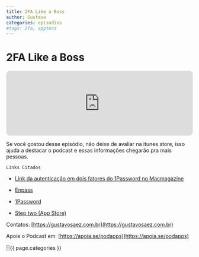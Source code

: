 ```yaml
---
title: 2FA Like a Boss
author: Gustavo 
categories: episodios
#tags: 2fa, appteca
---
```


# 2FA Like a Boss

<iframe allow="autoplay *; encrypted-media *; fullscreen *; clipboard-write" frameborder="0" height="175" style="width:100%;max-width:660px;overflow:hidden;border-radius:10px;" sandbox="allow-forms allow-popups allow-same-origin allow-scripts allow-storage-access-by-user-activation allow-top-navigation-by-user-activation" src="https://embed.podcasts.apple.com/us/podcast/podapps/id1434188907?i=1000419054555&theme=auto"></iframe>

Se você gostou desse episódio, não deixe de avaliar na itunes store, isso ajuda a destacar o podcast e essas informações chegarão pra mais pessoas.

```Links Citados```

- [Link da autenticação em dois fatores do 1Password no Macmagazine](https://macmagazine.com.br/2018/05/23/video-usando-autenticacao-de-dois-fatores-com-o-app-1password/)

- [Enpass](https://enpass.io)

- [1Password](http://1password.com)

- [Step two (App Store)](http://itunes.apple.com/br/app/step-two/id1291130842)

Contatos: [https://gustavosaez.com.br](https://gustavosaez.com.br)

Apoie o Podcast em: [https://apoia.se/podapps](https://apoia.se/podapps)

🗄️{{ page.categories }}